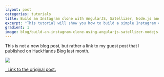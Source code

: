 ```yaml
---
layout: post
categories: tutorials
title: Build an Instagram clone with AngularJS, Satellizer, Node.js and MongoDB
excerpt: "This tutorial will show you how to build a simple Instagram clone using Satellizer for user authentication."
gradient: 1
image: blog/build-an-instagram-clone-using-angularjs-satellizer-nodejs-and-mongodb-cover.jpeg
---
```


This is not a new blog post, but rather a link to my guest post that I published on [HackHands Blog](https://hackhands.com/building-instagram-clone-angularjs-satellizer-nodejs-mongodb/)
last month.

![](https://hackhands.com/wp-content/uploads/2014/11/hackhands-cover4.png)

[<span class="fa fa-link"></span>&nbsp; Link to the original post.](https://hackhands.com/building-instagram-clone-angularjs-satellizer-nodejs-mongodb/)
